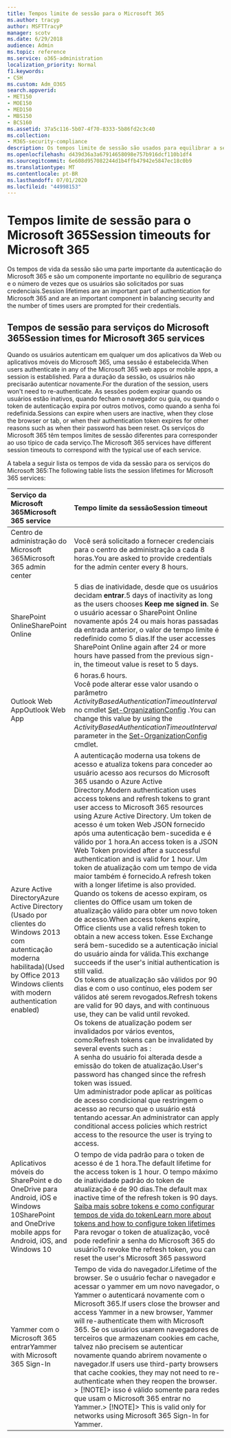 ```yaml
---
title: Tempos limite de sessão para o Microsoft 365
ms.author: tracyp
author: MSFTTracyP
manager: scotv
ms.date: 6/29/2018
audience: Admin
ms.topic: reference
ms.service: o365-administration
localization_priority: Normal
f1.keywords:
- CSH
ms.custom: Adm_O365
search.appverid:
- MET150
- MOE150
- MED150
- MBS150
- BCS160
ms.assetid: 37a5c116-5b07-4f70-8333-5b86fd2c3c40
ms.collection:
- M365-security-compliance
description: Os tempos limite de sessão são usados para equilibrar a segurança e a facilidade de acesso nos aplicativos cliente Microsoft 365.
ms.openlocfilehash: d439d36a3a67914658098e757b916dcf110b1df4
ms.sourcegitcommit: 6e608d957082244d1b4ffb47942e5847ec18c0b9
ms.translationtype: MT
ms.contentlocale: pt-BR
ms.lasthandoff: 07/01/2020
ms.locfileid: "44998153"
---
```

# <a name="session-timeouts-for-microsoft-365"></a><span data-ttu-id="5b691-103">Tempos limite de sessão para o Microsoft 365</span><span class="sxs-lookup"><span data-stu-id="5b691-103">Session timeouts for Microsoft 365</span></span>

<span data-ttu-id="5b691-104">Os tempos de vida da sessão são uma parte importante da autenticação do Microsoft 365 e são um componente importante no equilíbrio de segurança e o número de vezes que os usuários são solicitados por suas credenciais.</span><span class="sxs-lookup"><span data-stu-id="5b691-104">Session lifetimes are an important part of authentication for Microsoft 365 and are an important component in balancing security and the number of times users are prompted for their credentials.</span></span>
  
## <a name="session-times-for-microsoft-365-services"></a><span data-ttu-id="5b691-105">Tempos de sessão para serviços do Microsoft 365</span><span class="sxs-lookup"><span data-stu-id="5b691-105">Session times for Microsoft 365 services</span></span>

<span data-ttu-id="5b691-106">Quando os usuários autenticam em qualquer um dos aplicativos da Web ou aplicativos móveis do Microsoft 365, uma sessão é estabelecida.</span><span class="sxs-lookup"><span data-stu-id="5b691-106">When users authenticate in any of the Microsoft 365 web apps or mobile apps, a session is established.</span></span> <span data-ttu-id="5b691-107">Para a duração da sessão, os usuários não precisarão autenticar novamente.</span><span class="sxs-lookup"><span data-stu-id="5b691-107">For the duration of the session, users won't need to re-authenticate.</span></span> <span data-ttu-id="5b691-108">As sessões podem expirar quando os usuários estão inativos, quando fecham o navegador ou guia, ou quando o token de autenticação expira por outros motivos, como quando a senha foi redefinida.</span><span class="sxs-lookup"><span data-stu-id="5b691-108">Sessions can expire when users are inactive, when they close the browser or tab, or when their authentication token expires for other reasons such as when their password has been reset.</span></span> <span data-ttu-id="5b691-109">Os serviços do Microsoft 365 têm tempos limites de sessão diferentes para corresponder ao uso típico de cada serviço.</span><span class="sxs-lookup"><span data-stu-id="5b691-109">The Microsoft 365 services have different session timeouts to correspond with the typical use of each service.</span></span>
  
<span data-ttu-id="5b691-110">A tabela a seguir lista os tempos de vida da sessão para os serviços do Microsoft 365:</span><span class="sxs-lookup"><span data-stu-id="5b691-110">The following table lists the session lifetimes for Microsoft 365 services:</span></span>
  
|<span data-ttu-id="5b691-111">**Serviço da Microsoft 365**</span><span class="sxs-lookup"><span data-stu-id="5b691-111">**Microsoft 365 service**</span></span>|<span data-ttu-id="5b691-112">**Tempo limite da sessão**</span><span class="sxs-lookup"><span data-stu-id="5b691-112">**Session timeout**</span></span>|
|:-----|:-----|
|<span data-ttu-id="5b691-113">Centro de administração do Microsoft 365</span><span class="sxs-lookup"><span data-stu-id="5b691-113">Microsoft 365 admin center</span></span>  <br/> |<span data-ttu-id="5b691-114">Você será solicitado a fornecer credenciais para o centro de administração a cada 8 horas.</span><span class="sxs-lookup"><span data-stu-id="5b691-114">You are asked to provide credentials for the admin center every 8 hours.</span></span>  <br/> |
|<span data-ttu-id="5b691-115">SharePoint Online</span><span class="sxs-lookup"><span data-stu-id="5b691-115">SharePoint Online</span></span>  <br/> |<span data-ttu-id="5b691-116">5 dias de inatividade, desde que os usuários decidam **entrar**.</span><span class="sxs-lookup"><span data-stu-id="5b691-116">5 days of inactivity as long as the users chooses **Keep me signed in**.</span></span> <span data-ttu-id="5b691-117">Se o usuário acessar o SharePoint Online novamente após 24 ou mais horas passadas da entrada anterior, o valor de tempo limite é redefinido como 5 dias.</span><span class="sxs-lookup"><span data-stu-id="5b691-117">If the user accesses SharePoint Online again after 24 or more hours have passed from the previous sign-in, the timeout value is reset to 5 days.</span></span>  <br/> |
|<span data-ttu-id="5b691-118">Outlook Web App</span><span class="sxs-lookup"><span data-stu-id="5b691-118">Outlook Web App</span></span>  <br/> |<span data-ttu-id="5b691-119">6 horas.</span><span class="sxs-lookup"><span data-stu-id="5b691-119">6 hours.</span></span>  <br/> <span data-ttu-id="5b691-120">Você pode alterar esse valor usando o parâmetro _ActivityBasedAuthenticationTimeoutInterval_ no cmdlet [Set-OrganizationConfig](https://go.microsoft.com/fwlink/p/?LinkId=615378) .</span><span class="sxs-lookup"><span data-stu-id="5b691-120">You can change this value by using the  _ActivityBasedAuthenticationTimeoutInterval_ parameter in the [Set-OrganizationConfig](https://go.microsoft.com/fwlink/p/?LinkId=615378) cmdlet.</span></span>  <br/> |
|<span data-ttu-id="5b691-121">Azure Active Directory</span><span class="sxs-lookup"><span data-stu-id="5b691-121">Azure Active Directory</span></span>  <br/> <span data-ttu-id="5b691-122">(Usado por clientes do Windows 2013 com autenticação moderna habilitada)</span><span class="sxs-lookup"><span data-stu-id="5b691-122">(Used by Office 2013 Windows clients with modern authentication enabled)</span></span>  <br/> | <span data-ttu-id="5b691-123">A autenticação moderna usa tokens de acesso e atualiza tokens para conceder ao usuário acesso aos recursos do Microsoft 365 usando o Azure Active Directory.</span><span class="sxs-lookup"><span data-stu-id="5b691-123">Modern authentication uses access tokens and refresh tokens to grant user access to Microsoft 365 resources using Azure Active Directory.</span></span> <span data-ttu-id="5b691-124">Um token de acesso é um token Web JSON fornecido após uma autenticação bem-sucedida e é válido por 1 hora.</span><span class="sxs-lookup"><span data-stu-id="5b691-124">An access token is a JSON Web Token provided after a successful authentication and is valid for 1 hour.</span></span> <span data-ttu-id="5b691-125">Um token de atualização com um tempo de vida maior também é fornecido.</span><span class="sxs-lookup"><span data-stu-id="5b691-125">A refresh token with a longer lifetime is also provided.</span></span> <span data-ttu-id="5b691-126">Quando os tokens de acesso expiram, os clientes do Office usam um token de atualização válido para obter um novo token de acesso.</span><span class="sxs-lookup"><span data-stu-id="5b691-126">When access tokens expire, Office clients use a valid refresh token to obtain a new access token.</span></span> <span data-ttu-id="5b691-127">Esse Exchange será bem-sucedido se a autenticação inicial do usuário ainda for válida.</span><span class="sxs-lookup"><span data-stu-id="5b691-127">This exchange succeeds if the user's initial authentication is still valid.</span></span>  <br/>  <span data-ttu-id="5b691-128">Os tokens de atualização são válidos por 90 dias e com o uso contínuo, eles podem ser válidos até serem revogados.</span><span class="sxs-lookup"><span data-stu-id="5b691-128">Refresh tokens are valid for 90 days, and with continuous use, they can be valid until revoked.</span></span>  <br/>  <span data-ttu-id="5b691-129">Os tokens de atualização podem ser invalidados por vários eventos, como:</span><span class="sxs-lookup"><span data-stu-id="5b691-129">Refresh tokens can be invalidated by several events such as :</span></span>  <br/>  <span data-ttu-id="5b691-130">A senha do usuário foi alterada desde a emissão do token de atualização.</span><span class="sxs-lookup"><span data-stu-id="5b691-130">User's password has changed since the refresh token was issued.</span></span>  <br/>  <span data-ttu-id="5b691-131">Um administrador pode aplicar as políticas de acesso condicional que restringem o acesso ao recurso que o usuário está tentando acessar.</span><span class="sxs-lookup"><span data-stu-id="5b691-131">An administrator can apply conditional access policies which restrict access to the resource the user is trying to access.</span></span>  <br/> |
|<span data-ttu-id="5b691-132">Aplicativos móveis do SharePoint e do OneDrive para Android, iOS e Windows 10</span><span class="sxs-lookup"><span data-stu-id="5b691-132">SharePoint and OneDrive mobile apps for Android, iOS, and Windows 10</span></span>  <br/> |<span data-ttu-id="5b691-133">O tempo de vida padrão para o token de acesso é de 1 hora.</span><span class="sxs-lookup"><span data-stu-id="5b691-133">The default lifetime for the access token is 1 hour.</span></span> <span data-ttu-id="5b691-134">O tempo máximo de inatividade padrão do token de atualização é de 90 dias.</span><span class="sxs-lookup"><span data-stu-id="5b691-134">The default max inactive time of the refresh token is 90 days.</span></span>  <br/> [<span data-ttu-id="5b691-135">Saiba mais sobre tokens e como configurar tempos de vida do token</span><span class="sxs-lookup"><span data-stu-id="5b691-135">Learn more about tokens and how to configure token lifetimes</span></span>](https://docs.microsoft.com/azure/active-directory/active-directory-configurable-token-lifetimes) <br/> <span data-ttu-id="5b691-136">Para revogar o token de atualização, você pode redefinir a senha do Microsoft 365 do usuário</span><span class="sxs-lookup"><span data-stu-id="5b691-136">To revoke the refresh token, you can reset the user's Microsoft 365 password</span></span>  <br/> |
|<span data-ttu-id="5b691-137">Yammer com o Microsoft 365 entrar</span><span class="sxs-lookup"><span data-stu-id="5b691-137">Yammer with Microsoft 365 Sign-In</span></span>  <br/> |<span data-ttu-id="5b691-138">Tempo de vida do navegador.</span><span class="sxs-lookup"><span data-stu-id="5b691-138">Lifetime of the browser.</span></span> <span data-ttu-id="5b691-139">Se o usuário fechar o navegador e acessar o yammer em um novo navegador, o Yammer o autenticará novamente com o Microsoft 365.</span><span class="sxs-lookup"><span data-stu-id="5b691-139">If users close the browser and access Yammer in a new browser, Yammer will re-authenticate them with Microsoft 365.</span></span> <span data-ttu-id="5b691-140">Se os usuários usarem navegadores de terceiros que armazenam cookies em cache, talvez não precisem se autenticar novamente quando abrirem novamente o navegador.</span><span class="sxs-lookup"><span data-stu-id="5b691-140">If users use third-party browsers that cache cookies, they may not need to re-authenticate when they reopen the browser.</span></span>  <br/> <span data-ttu-id="5b691-141">> [!NOTE]> isso é válido somente para redes que usam o Microsoft 365 entrar no Yammer.</span><span class="sxs-lookup"><span data-stu-id="5b691-141">> [!NOTE]> This is valid only for networks using Microsoft 365 Sign-In for Yammer.</span></span>           |
   

